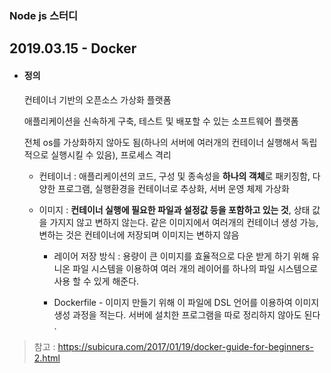 ### Node js 스터디 



## 2019.03.15 - Docker



- #### 정의 

  컨테이너 기반의 오픈소스 가상화 플랫폼

  애플리케이션을 신속하게 구축, 테스트 및 배포할 수 있는 소프트웨어 플랫폼

  전체 os를 가상화하지 않아도 됨(하나의 서버에 여러개의 컨테이너 실행해서 독립적으로 실행시킬 수 있음), 프로세스 격리



  - 컨테이너 : 애플리케이션의 코드, 구성 및 종속성을 **하나의 객체**로 패키징함,  다양한 프로그램, 실행환경을 컨테이너로 추상화, 서버 운영 체제 가상화


  - 이미지 : **컨테이너 실행에 필요한 파일과  설정값 등을 포함하고 있는 것**, 상태 값을 가지지 않고 변하지 않는다. 같은 이미지에서 여러개의 컨테이너 생성 가능, 변하는 것은 컨테이너에 저장되며 이미지는 변하지 않음



    - 레이어 저장 방식 : 용량이 큰 이미지를 효율적으로 다운 받게 하기 위해 유니온 파일 시스템을 이용하여 여러 개의 레이어를 하나의 파일 시스템으로 사용 할 수 있게 해준다. 

    - Dockerfile - 이미지 만들기 위해 이 파일에 DSL 언어를 이용하여 이미지 생성 과정을 적는다. 서버에 설치한 프로그램을 따로 정리하지 않아도 된다 .


> 참고 : https://subicura.com/2017/01/19/docker-guide-for-beginners-2.html


